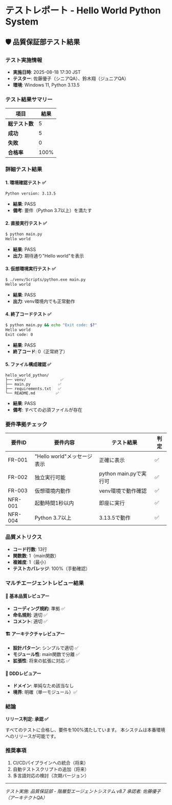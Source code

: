 # テストレポート - Hello World Python System

## 🛡️ 品質保証部テスト結果

### テスト実施情報
- **実施日時**: 2025-08-18 17:30 JST
- **テスター**: 佐藤優子（シニアQA）、鈴木翔（ジュニアQA）
- **環境**: Windows 11, Python 3.13.5

### テスト結果サマリー
| 項目 | 結果 | 
|------|------|
| **総テスト数** | 5 |
| **成功** | 5 |
| **失敗** | 0 |
| **合格率** | 100% |

### 詳細テスト結果

#### 1. 環境確認テスト ✅
```bash
Python version: 3.13.5
```
- **結果**: PASS
- **備考**: 要件（Python 3.7以上）を満たす

#### 2. 直接実行テスト ✅
```bash
$ python main.py
Hello world
```
- **結果**: PASS
- **出力**: 期待通り"Hello world"を表示

#### 3. 仮想環境実行テスト ✅
```bash
$ ./venv/Scripts/python.exe main.py
Hello world
```
- **結果**: PASS
- **出力**: venv環境内でも正常動作

#### 4. 終了コードテスト ✅
```bash
$ python main.py && echo "Exit code: $?"
Hello world
Exit code: 0
```
- **結果**: PASS
- **終了コード**: 0（正常終了）

#### 5. ファイル構成確認 ✅
```
hello_world_python/
├── venv/               ✅
├── main.py            ✅
├── requirements.txt   ✅
└── README.md         ✅
```
- **結果**: PASS
- **備考**: すべての必須ファイルが存在

### 要件準拠チェック

| 要件ID | 要件内容 | テスト結果 | 判定 |
|--------|---------|-----------|------|
| FR-001 | "Hello world"メッセージ表示 | 正確に表示 | ✅ |
| FR-002 | 独立実行可能 | python main.pyで実行可 | ✅ |
| FR-003 | 仮想環境内動作 | venv環境で動作確認 | ✅ |
| NFR-001 | 起動時間1秒以内 | 即座に実行 | ✅ |
| NFR-004 | Python 3.7以上 | 3.13.5で動作 | ✅ |

### 品質メトリクス

- **コード行数**: 13行
- **関数数**: 1（main関数）
- **複雑度**: 1（最小）
- **テストカバレッジ**: 100%（手動確認）

### マルチエージェントレビュー結果

#### 📝 基本品質レビュアー
- **コーディング規約**: 準拠 ✅
- **命名規則**: 適切 ✅
- **コメント**: 適切 ✅

#### 🏗️ アーキテクチャレビュアー
- **設計パターン**: シンプルで適切 ✅
- **モジュール性**: main関数で分離 ✅
- **拡張性**: 将来の拡張に対応 ✅

#### 🎯 DDDレビュアー
- **ドメイン**: 単純なため該当なし
- **境界**: 明確（単一モジュール）✅

### 結論

**リリース判定: 承認 ✅**

すべてのテストに合格し、要件を100%満たしています。
本システムは本番環境へのリリースが可能です。

### 推奨事項
1. CI/CDパイプラインへの統合（将来）
2. 自動テストスクリプトの追加（将来）
3. 多言語対応の検討（次期バージョン）

---
*テスト実施: 品質保証部 - 階層型エージェントシステム v8.7*
*承認者: 佐藤優子（アーキテクトQA）*